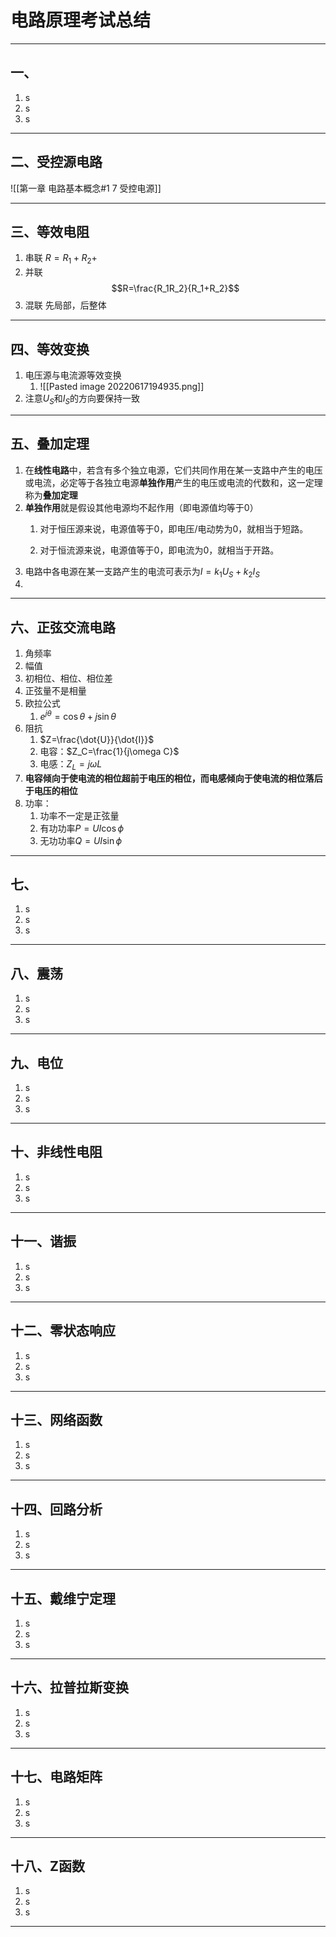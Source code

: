 # 电路原理考试总结
---
## 一、
1. s
2. s
3. s

---
## 二、受控源电路
![[第一章 电路基本概念#1 7 受控电源]]

---
## 三、等效电阻
1. 串联
	$R=R_1+R_2+$
2. 并联
	$$R=\frac{R_1R_2}{R_1+R_2}$$
3. 混联
	先局部，后整体

---
## 四、等效变换
1. 电压源与电流源等效变换
	1. ![[Pasted image 20220617194935.png]]
2. 注意$U_S$和$I_S$的方向要保持一致

---
## 五、叠加定理
1. 在**线性电路**中，若含有多个独立电源，它们共同作用在某一支路中产生的电压或电流，必定等于各独立电源**单独作用**产生的电压或电流的代数和，这一定理称为**叠加定理**
2. **单独作用**就是假设其他电源均不起作用（即电源值均等于0）
	1. 对于恒压源来说，电源值等于0，即电压/电动势为0，就相当于短路。

	2. 对于恒流源来说，电源值等于0，即电流为0，就相当于开路。
3. 电路中各电源在某一支路产生的电流可表示为$I=k_1U_S+k_2I_S$
4. 

---
## 六、正弦交流电路
1. 角频率
2. 幅值
3. 初相位、相位、相位差
4. 正弦量不是相量
5. 欧拉公式
	1. $e^{j\theta}=\cos\theta+j\sin\theta$
6. 阻抗
	1. $Z=\frac{\dot{U}}{\dot{I}}$
	2. 电容：$Z_C=\frac{1}{j\omega C}$
	3. 电感：$Z_L=j\omega L$
7. **电容倾向于使电流的相位超前于电压的相位，而电感倾向于使电流的相位落后于电压的相位**
8. 功率：
	1. 功率不一定是正弦量
	2. 有功功率$P=UI\cos\phi$
	3. 无功功率$Q=UI\sin\phi$

---
## 七、
1. s
2. s
3. s

---
## 八、震荡
1. s
2. s
3. s

---
## 九、电位
1. s
2. s
3. s

---
## 十、非线性电阻
1. s
2. s
3. s

---
## 十一、谐振
1. s
2. s
3. s

---
## 十二、零状态响应
1. s
2. s
3. s

---
## 十三、网络函数
1. s
2. s
3. s

---
## 十四、回路分析
1. s
2. s
3. s

---
## 十五、戴维宁定理
1. s
2. s
3. s

---
## 十六、拉普拉斯变换
1. s
2. s
3. s

---
## 十七、电路矩阵
1. s
2. s
3. s

---
## 十八、Z函数
1. s
2. s
3. s

---